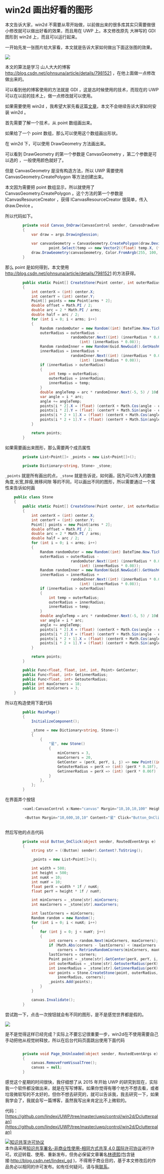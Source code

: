 
# win2d 画出好看的图形

本文告诉大家，win2d 不需要从零开始做，以前做出来的很多库其实只需要做很小修改就可以做出好看的效果，而且用在 UWP 上。本文修改原先 大神写的 GDI 图形到 win2d 上，而且可以运行起来。

<!--more-->


<!-- CreateTime:2018/9/1 16:25:40 -->


<!-- 标签：uwp,win2d -->


一开始先发一张图片给大家看，本文就是告诉大家如何做出下面这张图的效果。

![](http://image.acmx.xyz/34fdad35-5dfe-a75b-2b4b-8c5e313038e2%2F2017623202940.jpg)

本文的算法是学习 山人大大的博客 http://blog.csdn.net/johnsuna/article/details/7981521 ，在他上面做一点修改做出来的。

可以看到他的博客使用的方法就是 GDI ，这是古时候使用的技术，而现在的 UWP 可以在以前的技术上，做一点修改就可以使用。

如果需要使用 win2d ，我希望大家先看这篇[文章](http://lindexi.oschina.io/lindexi/post/win10-uwp-win2d/)，本文不会继续告诉大家如何安装 win2d 。

首先需要了解一个技术，从 point 数组画出来。

如果给了一个 point 数组，那么可以使用这个数组画出形状。

在 win2d 下，可以使用 DrawGeometry 方法画出来。

可以看到 DrawGeometry 的第一个参数是 CanvasGeometry ，第二个参数是可以选的 ，一般使用颜色就好了。

但是 CanvasGeometry 是没有构造方法，所以 UWP 需要使用 CanvasGeometry.CreatePolygon 等方法创建出来。

本文因为需要把  point 数组显示，所以就使用了  CanvasGeometry.CreatePolygon 。这个方法的第一个参数是 ICanvasResourceCreator ，获得 ICanvasResourceCreator 很简单，传入 draw.Device 。

所以代码如下。

```csharp
        private void Canvas_OnDraw(CanvasControl sender, CanvasDrawEventArgs args)
        {
            var draw = args.DrawingSession;
            
            var canvasGeometry = CanvasGeometry.CreatePolygon(draw.Device,
                    point.Select(temp => new Vector2((float) temp.X, (float) temp.Y)).ToArray());
            draw.DrawGeometry(canvasGeometry, Color.FromArgb(255, 100, 100, 100));            
        }
```

那么 point 是如何得到，本文使用 http://blog.csdn.net/johnsuna/article/details/7981521  的方法获得。

```csharp
        public static Point[] CreateStone(Point center, int outerRadius, int innerRadius, int arms)
        {
            int centerX = (int) center.X;
            int centerY = (int) center.Y;
            Point[] points = new Point[arms * 2];
            double offset = Math.PI / 2;
            double arc = 2 * Math.PI / arms;
            double half = arc / 2;
            for (int i = 0; i < arms; i++)
            {
                Random randomOuter = new Random((int) DateTime.Now.Ticks);
                outerRadius = outerRadius -
                              randomOuter.Next((int) (innerRadius * 0.06 * new Random().Next(-20, 20) / 30d),
                                  (int) (innerRadius * 0.08));
                Random randomInner = new Random(Guid.NewGuid().GetHashCode());
                innerRadius = innerRadius +
                              randomInner.Next((int) (innerRadius * 0.02 * new Random().Next(-100, 100) / 150d),
                                  (int) (innerRadius * 0.08));
                if (innerRadius > outerRadius)
                {
                    int temp = outerRadius;
                    outerRadius = innerRadius;
                    innerRadius = temp;
                }
                double angleTemp = arc * randomInner.Next(-5, 5) / 10d;
                var angle = i * arc;
                angle += angleTemp;
                points[i * 2].X = (float) (centerX + Math.Cos(angle - offset) * outerRadius) + 20;
                points[i * 2].Y = (float) (centerY + Math.Sin(angle - offset) * outerRadius) + 20;
                points[i * 2 + 1].X = (float) (centerX + Math.Cos(angle + half - offset) * innerRadius) + 20;
                points[i * 2 + 1].Y = (float) (centerY + Math.Sin(angle + half - offset) * innerRadius) + 20;
            }

            return points;
        }

```

如果需要画出来图形，那么需要两个成员属性

```csharp
        private List<Point[]> _points = new List<Point[]>();

        private Dictionary<string, Stone> _stone;
```

`_points` 就是所有画出的点，`_stone` 就是告诉说，如何画，因为可以传入的数值 角度,长宽,胖瘦,微移间隙 等的不同，可以画出不同的图形，所以需要通过一个属性来告诉如何画

```csharp
    public class Stone
    {
        public static Point[] CreateStone(Point center, int outerRadius, int innerRadius, int arms)
        {
            int centerX = (int) center.X;
            int centerY = (int) center.Y;
            Point[] points = new Point[arms * 2];
            double offset = Math.PI / 2;
            double arc = 2 * Math.PI / arms;
            double half = arc / 2;
            for (int i = 0; i < arms; i++)
            {
                Random randomOuter = new Random((int) DateTime.Now.Ticks);
                outerRadius = outerRadius -
                              randomOuter.Next((int) (innerRadius * 0.06 * new Random().Next(-20, 20) / 30d),
                                  (int) (innerRadius * 0.08));
                Random randomInner = new Random(Guid.NewGuid().GetHashCode());
                innerRadius = innerRadius +
                              randomInner.Next((int) (innerRadius * 0.02 * new Random().Next(-100, 100) / 150d),
                                  (int) (innerRadius * 0.08));
                if (innerRadius > outerRadius)
                {
                    int temp = outerRadius;
                    outerRadius = innerRadius;
                    innerRadius = temp;
                }
                double angleTemp = arc * randomInner.Next(-5, 5) / 10d;
                var angle = i * arc;
                angle += angleTemp;
                points[i * 2].X = (float) (centerX + Math.Cos(angle - offset) * outerRadius) + 20;
                points[i * 2].Y = (float) (centerY + Math.Sin(angle - offset) * outerRadius) + 20;
                points[i * 2 + 1].X = (float) (centerX + Math.Cos(angle + half - offset) * innerRadius) + 20;
                points[i * 2 + 1].Y = (float) (centerY + Math.Sin(angle + half - offset) * innerRadius) + 20;
            }

            return points;
        }

        public Func<float, float, int, int, Point> GetCenter;
        public Func<float, int> GetinnerRadius;
        public Func<float, int> GetouterRadius;
        public int maxCorners = 18;
        public int minCorners = 3;
    }

```

所以在构造使用下面代码

```csharp
        public MainPage()
        {
            InitializeComponent();

            _stone = new Dictionary<string, Stone>()
            {
                {
                    "星", new Stone()
                    {
                        minCorners = 3,
                        maxCorners = 20,
                        GetCenter = (perX, perY, i, j) => new Point((int) (perX * j), (int) (perY * i)),
                        GetouterRadius = perX => (int) (perX * 0.18f),
                        GetinnerRadius = perX => (int) (perX * 0.06f)
                    }
                },
            };
        }

```

在界面弄个按钮

```csharp
        <xaml:CanvasControl x:Name="canvas" Margin="10,10,10,100" Height="600" ClearColor="White" Draw="Canvas_OnDraw"></xaml:CanvasControl>

         <Button Margin="10,600,10,10" Content="星" Click="Button_OnClick"></Button>           
            
```


然后写他的点击代码

```csharp
        private void Button_OnClick(object sender, RoutedEventArgs e)
        {
            string str = ((Button) sender).Content?.ToString();

            _points = new List<Point[]>();

            int width = 500;
            int height = 500;
            int numX = 10;
            int numY = 10;
            float perX = width * 1f / numX;
            float perY = height * 1f / numY;

            int minCorners = _stone[str].minCorners;
            int maxCorners = _stone[str].maxCorners;

            int lastCorners = minCorners;
            Random random = new Random();
            for (int i = 0; i < numX; i++)
            {
                for (int j = 0; j < numY; j++)
                {
                    int corners = random.Next(minCorners, maxCorners);
                    if (Math.Abs(corners - lastCorners) < (maxCorners - minCorners) / 2)
                        corners = RetrievRandomCorners(minCorners, maxCorners);
                    lastCorners = corners;
                    Point point = _stone[str].GetCenter(perX, perY, i, j);
                    int outerRadius = _stone[str].GetouterRadius(perX);
                    int innerRadius = _stone[str].GetinnerRadius(perX);
                    var points = Stone.CreateStone(point, outerRadius,
                        innerRadius, corners);
                    _points.Add(points);
                }
            }

            canvas.Invalidate();
        }

```

尝试跑一下，点击一次按钮就会有不同的图形，是不是感觉世界都是假的。

![](http://image.acmx.xyz/34fdad35-5dfe-a75b-2b4b-8c5e313038e2%2F201762321046.jpg)

是不是觉得这样已经完成？实际上不要忘记很重要一步，win2d在不使用需要自己手动把他从视觉树释放，所以在后台代码页面跳出使用下面代码

```csharp

        private void Page_OnUnloaded(object sender, RoutedEventArgs e)
        {
            canvas.RemoveFromVisualTree();
            canvas = null;
        }
```

感觉这个星期的时间很快，我仔细想了从 2015 年开始 UWP 的研究到现在，实际我一个软件都没做出来，就是在写写博客。如果你觉得有哪个地方不想去看，或者垃圾微软写的不太好的，但你不想去研究的，就可以告诉我，我去研究一下，如果我学会了，我就会写一篇博客，虽然我写出来肯定比不上微软的。

代码：[https://github.com/lindexi/UWP/tree/master/uwp/control/win2d/Dclutterpalan](https://github.com/lindexi/UWP/tree/master/uwp/control/win2d/Dclutterpalan)





<a rel="license" href="http://creativecommons.org/licenses/by-nc-sa/4.0/"><img alt="知识共享许可协议" style="border-width:0" src="https://licensebuttons.net/l/by-nc-sa/4.0/88x31.png" /></a><br />本作品采用<a rel="license" href="http://creativecommons.org/licenses/by-nc-sa/4.0/">知识共享署名-非商业性使用-相同方式共享 4.0 国际许可协议</a>进行许可。欢迎转载、使用、重新发布，但务必保留文章署名[林德熙](http://blog.csdn.net/lindexi_gd)(包含链接:http://blog.csdn.net/lindexi_gd )，不得用于商业目的，基于本文修改后的作品务必以相同的许可发布。如有任何疑问，请与我[联系](mailto:lindexi_gd@163.com)。